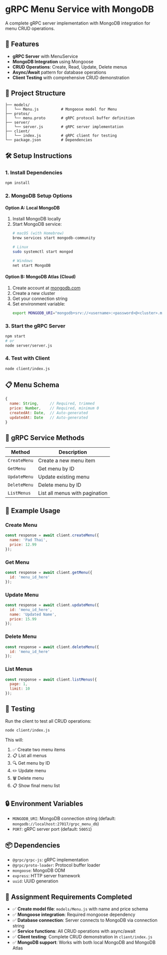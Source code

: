 # gRPC Menu Service with MongoDB

A complete gRPC server implementation with MongoDB integration for menu CRUD operations.

## 🚀 Features

- **gRPC Server** with MenuService
- **MongoDB Integration** using Mongoose
- **CRUD Operations**: Create, Read, Update, Delete menus
- **Async/Await** pattern for database operations
- **Client Testing** with comprehensive CRUD demonstration

## 📁 Project Structure

```
├── models/
│   └── Menu.js          # Mongoose model for Menu
├── protos/
│   └── menu.proto       # gRPC protocol buffer definition
├── server/
│   └── server.js        # gRPC server implementation
├── client/
│   └── index.js         # gRPC client for testing
└── package.json         # Dependencies
```

## 🛠️ Setup Instructions

### 1. Install Dependencies
```bash
npm install
```

### 2. MongoDB Setup Options

#### Option A: Local MongoDB
1. Install MongoDB locally
2. Start MongoDB service:
   ```bash
   # macOS (with Homebrew)
   brew services start mongodb-community
   
   # Linux
   sudo systemctl start mongod
   
   # Windows
   net start MongoDB
   ```

#### Option B: MongoDB Atlas (Cloud)
1. Create account at [mongodb.com](https://www.mongodb.com/cloud/atlas)
2. Create a new cluster
3. Get your connection string
4. Set environment variable:
   ```bash
   export MONGODB_URI="mongodb+srv://<username>:<password>@<cluster>.mongodb.net/grpc_menu_db"
   ```

### 3. Start the gRPC Server
```bash
npm start
# or
node server/server.js
```

### 4. Test with Client
```bash
node client/index.js
```

## 📋 Menu Schema

```javascript
{
  name: String,     // Required, trimmed
  price: Number,    // Required, minimum 0
  createdAt: Date,  // Auto-generated
  updatedAt: Date   // Auto-generated
}
```

## 🔧 gRPC Service Methods

| Method | Description |
|--------|-------------|
| `CreateMenu` | Create a new menu item |
| `GetMenu` | Get menu by ID |
| `UpdateMenu` | Update existing menu |
| `DeleteMenu` | Delete menu by ID |
| `ListMenus` | List all menus with pagination |

## 📝 Example Usage

### Create Menu
```javascript
const response = await client.createMenu({
  name: 'Pad Thai',
  price: 12.99
});
```

### Get Menu
```javascript
const response = await client.getMenu({
  id: 'menu_id_here'
});
```

### Update Menu
```javascript
const response = await client.updateMenu({
  id: 'menu_id_here',
  name: 'Updated Name',
  price: 15.99
});
```

### Delete Menu
```javascript
const response = await client.deleteMenu({
  id: 'menu_id_here'
});
```

### List Menus
```javascript
const response = await client.listMenus({
  page: 1,
  limit: 10
});
```

## 🧪 Testing

Run the client to test all CRUD operations:

```bash
node client/index.js
```

This will:
1. ✅ Create two menu items
2. 📋 List all menus
3. 🔍 Get menu by ID
4. ✏️ Update menu
5. 🗑️ Delete menu
6. 📋 Show final menu list

## 🔒 Environment Variables

- `MONGODB_URI`: MongoDB connection string (default: `mongodb://localhost:27017/grpc_menu_db`)
- `PORT`: gRPC server port (default: `50051`)

## 📦 Dependencies

- `@grpc/grpc-js`: gRPC implementation
- `@grpc/proto-loader`: Protocol buffer loader
- `mongoose`: MongoDB ODM
- `express`: HTTP server framework
- `uuid`: UUID generation

## 🎯 Assignment Requirements Completed

- ✅ **Create model file**: `models/Menu.js` with name and price schema
- ✅ **Mongoose integration**: Required mongoose dependency
- ✅ **Database connection**: Server connects to MongoDB via connection string
- ✅ **Service functions**: All CRUD operations with async/await
- ✅ **Client testing**: Complete CRUD demonstration in `client/index.js`
- ✅ **MongoDB support**: Works with both local MongoDB and MongoDB Atlas
